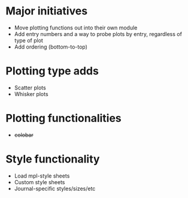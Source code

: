 # Major initiatives
* Move plotting functions out into their own module
* Add entry numbers and a way to probe plots by entry, regardless of type of plot
* Add ordering (bottom-to-top)

# Plotting type adds
* Scatter plots
* Whisker plots

# Plotting functionalities
* ~~colobar~~

# Style functionality
* Load mpl-style sheets
* Custom style sheets
* Journal-specific styles/sizes/etc
